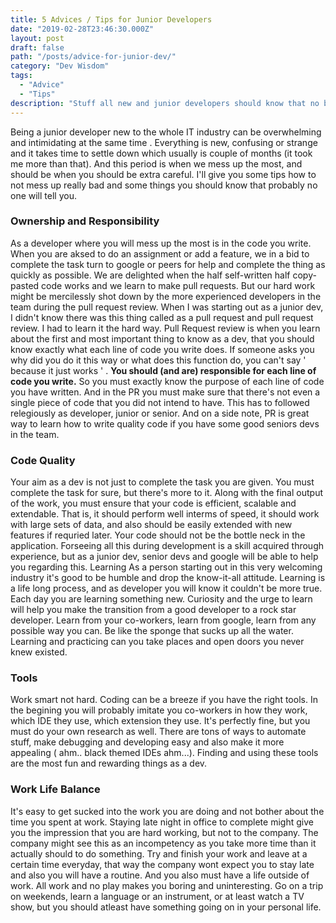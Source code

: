 ```yaml
---
title: 5 Advices / Tips for Junior Developers
date: "2019-02-28T23:46:30.000Z"
layout: post
draft: false
path: "/posts/advice-for-junior-dev/"
category: "Dev Wisdom"
tags:
  - "Advice"
  - "Tips"
description: "Stuff all new and junior developers should know that no body tells you"
---
```


Being a junior developer new to the whole IT industry can be overwhelming and intimidating at the same time . Everything is new, confusing or strange and it takes time to settle down which usually is couple of months (it took me more than that). And this period is when we mess up the most, and should be when you should be extra careful. I'll give you some tips how to not mess up really bad and some things you should know that probably no one will tell you.
### Ownership and Responsibility
 As a developer where you will mess up the most is in the code you write. When you are aksed to do an assignment or add a feature, we in a bid to complete the task turn to google or peers for help and complete the thing as quickly as possible. We are delighted when the half self-written half copy-pasted code works and we learn to make pull requests. But our hard work might be mercilessly shot down by the more experienced developers in the team during the pull request review. When I was starting out as a junior dev, I didn't know there was this thing called as a pull request and pull request review. I had to learn it the hard way. Pull Request review is when you learn about the first and most important thing to know as a dev, that you should know exactly what each line of code you write does. If someone asks you why did you do it this way or what does this function do, you can't say ' because it just works ' . **You should (and are) responsible for each line of code you write.** So you must exactly know the purpose of each line of code you have written. And in the PR you must make sure that there's not even a single piece of code that you did not intend to have. This has to followed relegiously as developer, junior or senior. And on a side note, PR is great way to learn how to write quality code if you have some good seniors devs in the team. 
### Code Quality
Your aim as a dev is not just to complete the task you are given. You must complete the task for sure, but there's more to it. Along with the final output of the work, you must ensure that your code is efficient, scalable and extendable. That is, it should perform well interms of speed, it should work with large sets of data, and also should be easily extended with new features if requried later. Your code should not be the bottle neck in the application. Forseeing all this during development is a skill acquired through experience, but as a junior dev, senior devs and google will be able to help you regarding this.
Learning
As a person starting out in this very welcoming industry it's good to be humble and drop the know-it-all attitude. Learning is a life long process, and as developer you will know it couldn't be more true. Each day you are learning something new. Curiosity and the urge to learn will help you make the transition from a good developer to a rock star developer. Learn from your co-workers, learn from google, learn from any possible way you can. Be like the sponge that sucks up all the water. Learning and practicing can you take places and open doors you never knew existed.
### Tools
Work smart not hard. Coding can be a breeze if you have the right tools. In the begining you will probably imitate you co-workers in how they work, which IDE they use, which extension they use. It's perfectly fine, but you must do your own research as well. There are tons of ways to automate stuff, make debugging and developing easy and also make it more appealing ( ahm.. black themed IDEs ahm...). Finding and using these tools are the most fun and rewarding things as a dev.
### Work Life Balance
It's easy to get sucked into the work you are doing and not bother about the time you spent at work. Staying late night in office to complete might give you the impression that you are hard working, but not to the company. The company might see this as an incompetency as you take more time than it actually should to do something. Try and finish your work and leave at a certain time everyday, that way the company wont expect you to stay late and also you will have a routine. And you also must have a life outside of work. All work and no play makes you boring and uninteresting. Go on a trip on weekends, learn a language or an instrument, or at least watch a TV show, but you should atleast have something going on in your personal life.  
